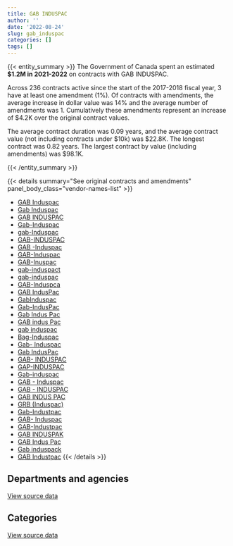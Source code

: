 ```yaml
---
title: GAB INDUSPAC
author: ''
date: '2022-08-24'
slug: gab_induspac
categories: []
tags: []
---
```


<script src="/rmarkdown-libs/htmlwidgets/htmlwidgets.js"></script>
<link href="/rmarkdown-libs/datatables-css/datatables-crosstalk.css" rel="stylesheet" />
<script src="/rmarkdown-libs/datatables-binding/datatables.js"></script>
<script src="/rmarkdown-libs/jquery/jquery-3.6.0.min.js"></script>
<link href="/rmarkdown-libs/dt-core-bootstrap/css/dataTables.bootstrap.min.css" rel="stylesheet" />
<link href="/rmarkdown-libs/dt-core-bootstrap/css/dataTables.bootstrap.extra.css" rel="stylesheet" />
<script src="/rmarkdown-libs/dt-core-bootstrap/js/jquery.dataTables.min.js"></script>
<script src="/rmarkdown-libs/dt-core-bootstrap/js/dataTables.bootstrap.min.js"></script>
<link href="/rmarkdown-libs/crosstalk/css/crosstalk.min.css" rel="stylesheet" />
<script src="/rmarkdown-libs/crosstalk/js/crosstalk.min.js"></script>
<script src="/rmarkdown-libs/htmlwidgets/htmlwidgets.js"></script>
<link href="/rmarkdown-libs/datatables-css/datatables-crosstalk.css" rel="stylesheet" />
<script src="/rmarkdown-libs/datatables-binding/datatables.js"></script>
<script src="/rmarkdown-libs/jquery/jquery-3.6.0.min.js"></script>
<link href="/rmarkdown-libs/dt-core-bootstrap/css/dataTables.bootstrap.min.css" rel="stylesheet" />
<link href="/rmarkdown-libs/dt-core-bootstrap/css/dataTables.bootstrap.extra.css" rel="stylesheet" />
<script src="/rmarkdown-libs/dt-core-bootstrap/js/jquery.dataTables.min.js"></script>
<script src="/rmarkdown-libs/dt-core-bootstrap/js/dataTables.bootstrap.min.js"></script>
<link href="/rmarkdown-libs/crosstalk/css/crosstalk.min.css" rel="stylesheet" />
<script src="/rmarkdown-libs/crosstalk/js/crosstalk.min.js"></script>

{{< entity_summary >}}
The Government of Canada spent an estimated **\$1.2M in 2021-2022** on contracts with GAB INDUSPAC.

Across 236 contracts active since the start of the 2017-2018 fiscal year, 3 have at least one amendment (1%). Of contracts with amendments, the average increase in dollar value was 14% and the average number of amendments was 1. Cumulatively these amendments represent an increase of \$4.2K over the original contract values.

The average contract duration was 0.09 years, and the average contract value (not including contracts under \$10k) was \$22.8K. The longest contract was 0.82 years. The largest contract by value (including amendments) was \$98.1K.

{{< /entity_summary >}}

{{< details summary="See original contracts and amendments" panel_body_class="vendor-names-list" >}}
- [GAB Induspac](https://search.open.canada.ca/en/ct/?sort=contract_value_f%20desc&page=1&search_text=%22GAB%20Induspac%22)
- [Gab Induspac](https://search.open.canada.ca/en/ct/?sort=contract_value_f%20desc&page=1&search_text=%22Gab%20Induspac%22)
- [GAB INDUSPAC](https://search.open.canada.ca/en/ct/?sort=contract_value_f%20desc&page=1&search_text=%22GAB%20INDUSPAC%22)
- [Gab-Induspac](https://search.open.canada.ca/en/ct/?sort=contract_value_f%20desc&page=1&search_text=%22Gab-Induspac%22)
- [gab-Induspac](https://search.open.canada.ca/en/ct/?sort=contract_value_f%20desc&page=1&search_text=%22gab-Induspac%22)
- [GAB-INDUSPAC](https://search.open.canada.ca/en/ct/?sort=contract_value_f%20desc&page=1&search_text=%22GAB-INDUSPAC%22)
- [GAB -Induspac](https://search.open.canada.ca/en/ct/?sort=contract_value_f%20desc&page=1&search_text=%22GAB%20-Induspac%22)
- [GAB-Induspac](https://search.open.canada.ca/en/ct/?sort=contract_value_f%20desc&page=1&search_text=%22GAB-Induspac%22)
- [GAB-Inuspac](https://search.open.canada.ca/en/ct/?sort=contract_value_f%20desc&page=1&search_text=%22GAB-Inuspac%22)
- [gab-induspact](https://search.open.canada.ca/en/ct/?sort=contract_value_f%20desc&page=1&search_text=%22gab-induspact%22)
- [gab-induspac](https://search.open.canada.ca/en/ct/?sort=contract_value_f%20desc&page=1&search_text=%22gab-induspac%22)
- [GAB-Induspca](https://search.open.canada.ca/en/ct/?sort=contract_value_f%20desc&page=1&search_text=%22GAB-Induspca%22)
- [GAB IndusPac](https://search.open.canada.ca/en/ct/?sort=contract_value_f%20desc&page=1&search_text=%22GAB%20IndusPac%22)
- [GabInduspac](https://search.open.canada.ca/en/ct/?sort=contract_value_f%20desc&page=1&search_text=%22GabInduspac%22)
- [Gab-IndusPac](https://search.open.canada.ca/en/ct/?sort=contract_value_f%20desc&page=1&search_text=%22Gab-IndusPac%22)
- [Gab Indus Pac](https://search.open.canada.ca/en/ct/?sort=contract_value_f%20desc&page=1&search_text=%22Gab%20Indus%20Pac%22)
- [GAB indus Pac](https://search.open.canada.ca/en/ct/?sort=contract_value_f%20desc&page=1&search_text=%22GAB%20indus%20Pac%22)
- [gab induspac](https://search.open.canada.ca/en/ct/?sort=contract_value_f%20desc&page=1&search_text=%22gab%20induspac%22)
- [Bag-Induspac](https://search.open.canada.ca/en/ct/?sort=contract_value_f%20desc&page=1&search_text=%22Bag-Induspac%22)
- [Gab- Induspac](https://search.open.canada.ca/en/ct/?sort=contract_value_f%20desc&page=1&search_text=%22Gab-%20Induspac%22)
- [Gab IndusPac](https://search.open.canada.ca/en/ct/?sort=contract_value_f%20desc&page=1&search_text=%22Gab%20IndusPac%22)
- [GAB- INDUSPAC](https://search.open.canada.ca/en/ct/?sort=contract_value_f%20desc&page=1&search_text=%22GAB-%20INDUSPAC%22)
- [GAP-INDUSPAC](https://search.open.canada.ca/en/ct/?sort=contract_value_f%20desc&page=1&search_text=%22GAP-INDUSPAC%22)
- [Gab-induspac](https://search.open.canada.ca/en/ct/?sort=contract_value_f%20desc&page=1&search_text=%22Gab-induspac%22)
- [GAB - Induspac](https://search.open.canada.ca/en/ct/?sort=contract_value_f%20desc&page=1&search_text=%22GAB%20-%20Induspac%22)
- [GAB - INDUSPAC](https://search.open.canada.ca/en/ct/?sort=contract_value_f%20desc&page=1&search_text=%22GAB%20-%20INDUSPAC%22)
- [GAB INDUS PAC](https://search.open.canada.ca/en/ct/?sort=contract_value_f%20desc&page=1&search_text=%22GAB%20INDUS%20PAC%22)
- [GRB (Induspac)](https://search.open.canada.ca/en/ct/?sort=contract_value_f%20desc&page=1&search_text=%22GRB%20%28Induspac%29%22)
- [Gab-Industpac](https://search.open.canada.ca/en/ct/?sort=contract_value_f%20desc&page=1&search_text=%22Gab-Industpac%22)
- [GAB- Induspac](https://search.open.canada.ca/en/ct/?sort=contract_value_f%20desc&page=1&search_text=%22GAB-%20Induspac%22)
- [GAB-Industpac](https://search.open.canada.ca/en/ct/?sort=contract_value_f%20desc&page=1&search_text=%22GAB-Industpac%22)
- [GAB INDUSPAK](https://search.open.canada.ca/en/ct/?sort=contract_value_f%20desc&page=1&search_text=%22GAB%20INDUSPAK%22)
- [GAB Indus Pac](https://search.open.canada.ca/en/ct/?sort=contract_value_f%20desc&page=1&search_text=%22GAB%20Indus%20Pac%22)
- [Gab induspack](https://search.open.canada.ca/en/ct/?sort=contract_value_f%20desc&page=1&search_text=%22Gab%20induspack%22)
- [GAB Industpac](https://search.open.canada.ca/en/ct/?sort=contract_value_f%20desc&page=1&search_text=%22GAB%20Industpac%22)
{{< /details >}}

## Departments and agencies

<div id="htmlwidget-1" style="width:100%;height:auto;" class="datatables html-widget"></div>
<script type="application/json" data-for="htmlwidget-1">{"x":{"style":"bootstrap","filter":"none","vertical":false,"data":[["<a href=\"/departments/dnd-mdn/\">National Defence<\/a>"],[1323781.97],[1151461.96],[1042335.02],[1241404.41]],"container":"<table class=\"table table-striped table-hover row-border order-column display\">\n  <thead>\n    <tr>\n      <th>Department<\/th>\n      <th>2018-2019<\/th>\n      <th>2019-2020<\/th>\n      <th>2020-2021<\/th>\n      <th>2021-2022<\/th>\n    <\/tr>\n  <\/thead>\n<\/table>","options":{"order":[[4,"desc"]],"pageLength":10,"autoWidth":true,"columnDefs":[{"targets":1,"render":"function(data, type, row, meta) {\n    return type !== 'display' ? data : DTWidget.formatCurrency(data, \"$\", 2, 3, \",\", \".\", true, null);\n  }"},{"targets":2,"render":"function(data, type, row, meta) {\n    return type !== 'display' ? data : DTWidget.formatCurrency(data, \"$\", 2, 3, \",\", \".\", true, null);\n  }"},{"targets":3,"render":"function(data, type, row, meta) {\n    return type !== 'display' ? data : DTWidget.formatCurrency(data, \"$\", 2, 3, \",\", \".\", true, null);\n  }"},{"targets":4,"render":"function(data, type, row, meta) {\n    return type !== 'display' ? data : DTWidget.formatCurrency(data, \"$\", 2, 3, \",\", \".\", true, null);\n  }"},{"width":"16%","targets":[1,2,3,4]},{"className":"dt-right","targets":[1,2,3,4]}],"orderClasses":false}},"evals":["options.columnDefs.0.render","options.columnDefs.1.render","options.columnDefs.2.render","options.columnDefs.3.render"],"jsHooks":[]}</script>
<p class="text-right">
<a href="https://github.com/GoC-Spending/contracts-data/tree/main/data/out/vendors/gab_induspac/summary_by_fiscal_year_by_department.csv" class="source-data-link btn btn-link">View source data</a>
</p>

## Categories

<div id="htmlwidget-2" style="width:100%;height:auto;" class="datatables html-widget"></div>
<script type="application/json" data-for="htmlwidget-2">{"x":{"style":"bootstrap","filter":"none","vertical":false,"data":[["<a href=\"/categories/1_facilities_and_construction/\">Facilities and construction<\/a>","<a href=\"/categories/10_office_management/\">Office management<\/a>","<a href=\"/categories/11_defence/\">Defence<\/a>","<a href=\"/categories/6_industrial_products_and_services/\">Industrial products and services<\/a>"],[null,19527.58,163026.5,1141227.89],[null,11351.94,22587.23,1117522.79],[12580.68,39452.52,94211.67,896090.15],[null,null,229221.79,1012182.62]],"container":"<table class=\"table table-striped table-hover row-border order-column display\">\n  <thead>\n    <tr>\n      <th>Category<\/th>\n      <th>2018-2019<\/th>\n      <th>2019-2020<\/th>\n      <th>2020-2021<\/th>\n      <th>2021-2022<\/th>\n    <\/tr>\n  <\/thead>\n<\/table>","options":{"order":[[4,"desc"]],"dom":"t","pageLength":30,"autoWidth":true,"columnDefs":[{"targets":1,"render":"function(data, type, row, meta) {\n    return type !== 'display' ? data : DTWidget.formatCurrency(data, \"$\", 2, 3, \",\", \".\", true, null);\n  }"},{"targets":2,"render":"function(data, type, row, meta) {\n    return type !== 'display' ? data : DTWidget.formatCurrency(data, \"$\", 2, 3, \",\", \".\", true, null);\n  }"},{"targets":3,"render":"function(data, type, row, meta) {\n    return type !== 'display' ? data : DTWidget.formatCurrency(data, \"$\", 2, 3, \",\", \".\", true, null);\n  }"},{"targets":4,"render":"function(data, type, row, meta) {\n    return type !== 'display' ? data : DTWidget.formatCurrency(data, \"$\", 2, 3, \",\", \".\", true, null);\n  }"},{"width":"16%","targets":[1,2,3,4]},{"className":"dt-right","targets":[1,2,3,4]}],"orderClasses":false,"lengthMenu":[10,25,30,50,100]}},"evals":["options.columnDefs.0.render","options.columnDefs.1.render","options.columnDefs.2.render","options.columnDefs.3.render"],"jsHooks":[]}</script>
<p class="text-right">
<a href="https://github.com/GoC-Spending/contracts-data/tree/main/data/out/vendors/gab_induspac/summary_by_fiscal_year_by_category.csv" class="source-data-link btn btn-link">View source data</a>
</p>

